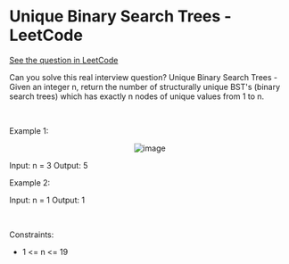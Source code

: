 # Unique Binary Search Trees - LeetCode
[See the question in LeetCode](https://leetcode.com/problems/unique-binary-search-trees/submissions/1785521837/?envType=problem-list-v2&envId=binary-tree)

Can you solve this real interview question? Unique Binary Search Trees - Given an integer n, return the number of structurally unique BST's (binary search trees) which has exactly n nodes of unique values from 1 to n.

 

Example 1:


<p align="center">
  <img src="https://assets.leetcode.com/uploads/2021/01/18/uniquebstn3.jpg" alt="image" >
</p>



Input: n = 3
Output: 5


Example 2:


Input: n = 1
Output: 1


 

Constraints:

 * 1 <= n <= 19
